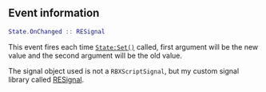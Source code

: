 ## Event information
```lua
State.OnChanged :: RESignal
```

This event fires each time [``State:Set()``](./func_Set.md) called, first argument will be the new value and the second argument will be the old value.

The signal object used is not a ``RBXScriptSignal``, but my custom signal library called [RESignal](../../../RESignal/About.md).